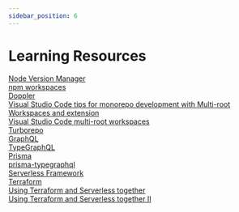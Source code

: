 ```yaml
---
sidebar_position: 6
---
```


# Learning Resources

[Node Version Manager](https://github.com/nvm-sh/nvm) <br/>
[npm workspaces](https://docs.npmjs.com/cli/v8/using-npm/workspaces)<br/>
[Doppler](https://docs.doppler.com/docs)<br/>
[Visual Studio Code tips for monorepo development with Multi-root Workspaces and extension](https://medium.com/rewrite-tech/visual-studio-code-tips-for-monorepo-development-with-multi-root-workspaces-and-extension-6b69420ecd12)<br/>
[Visual Studio Code multi-root workspaces](https://code.visualstudio.com/docs/editor/multi-root-workspaces)<br/>
[Turborepo](https://turborepo.org/docs)<br/>
[GraphQL](https://graphql.org/learn/)<br/>
[TypeGraphQL](https://typegraphql.com/docs/introduction.html)<br/>
[Prisma](https://www.prisma.io/docs/)<br/>
[prisma-typegraphql](https://prisma.typegraphql.com/docs/intro)<br/>
[Serverless Framework](https://www.serverless.com/framework/docs)<br/>
[Terraform](https://www.terraform.io/docs)<br/>
[Using Terraform and Serverless together](https://www.serverless.com/blog/definitive-guide-terraform-serverless/)<br/>
[Using Terraform and Serverless together II](https://medium.com/contino-engineering/terraform-serverless-framework-a-match-made-in-heaven-part-i-69af51155e00)<br/>
